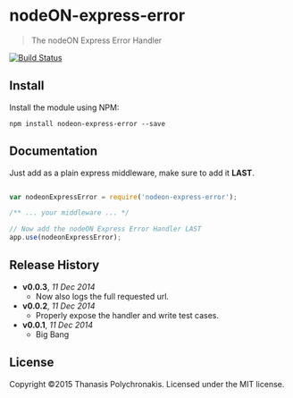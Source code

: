 # nodeON-express-error

> The nodeON Express Error Handler

[![Build Status](https://secure.travis-ci.org/thanpolas/nodeON-express-error.png?branch=master)](http://travis-ci.org/thanpolas/nodeON-express-error)

## Install

Install the module using NPM:

```
npm install nodeon-express-error --save
```

## Documentation

Just add as a plain express middleware, make sure to add it **LAST**.

```js

var nodeonExpressError = require('nodeon-express-error');

/** ... your middleware ... */

// Now add the nodeON Express Error Handler LAST
app.use(nodeonExpressError);
```

## Release History

- **v0.0.3**, *11 Dec 2014*
    - Now also logs the full requested url.
- **v0.0.2**, *11 Dec 2014*
    - Properly expose the handler and write test cases.
- **v0.0.1**, *11 Dec 2014*
    - Big Bang

## License

Copyright ©2015 Thanasis Polychronakis. Licensed under the MIT license.
